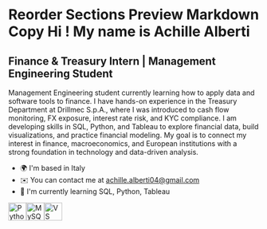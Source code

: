 Reorder Sections
Preview
Markdown
Copy
Hi ! My name is Achille Alberti
========================================================================================================================================

Finance & Treasury Intern | Management Engineering Student
----------------------------------------------------------

Management Engineering student currently learning how to apply data and software tools to finance. I have hands-on experience in the Treasury Department at Drillmec S.p.A., where I was introduced to cash flow monitoring, FX exposure, interest rate risk, and KYC compliance. I am developing skills in SQL, Python, and Tableau to explore financial data, build visualizations, and practice financial modeling. My goal is to connect my interest in finance, macroeconomics, and European institutions with a strong foundation in technology and data-driven analysis.

* 🌍  I'm based in Italy
* ✉️  You can contact me at [achille.alberti04@gmail.com](mailto:achille.alberti04@gmail.com)
* 🧠  I'm currently learning SQL, Python, Tableau

<p align="left">
<a href="https://www.python.org/" target="_blank" rel="noreferrer"><img src="https://raw.githubusercontent.com/danielcranney/readme-generator/main/public/icons/skills/python-colored.svg" alt="Python" title="Python" width="36" height="36" /></a><a href="https://www.mysql.com/" target="_blank" rel="noreferrer"><img src="https://raw.githubusercontent.com/danielcranney/readme-generator/main/public/icons/skills/mysql-colored.svg" alt="MySQL" title="MySQL" width="36" height="36" /></a><a href="https://code.visualstudio.com/" target="_blank" rel="noreferrer"><img src="https://raw.githubusercontent.com/danielcranney/readme-generator/main/public/icons/skills/visualstudiocode-colored.svg" alt="VS Code" title="VS Code" width="36" height="36" /></a>
</p>
